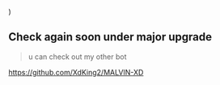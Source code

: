 )
## Check again soon under major upgrade 


> u can check out my other bot

https://github.com/XdKing2/MALVIN-XD 
